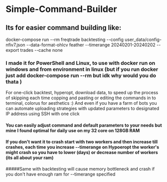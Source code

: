 # Simple-Command-Builder
## Its for easier command building like:
docker-compose run --rm freqtrade backtesting --config user_data/config-nfiv7.json --data-format-ohlcv feather --timerange 20240201-20240202 --export trades		 --cache none
### I made it for PowerShell and Linux, to use with docker run on windows and from environment in linux (but if you run docker just add docker-compose run --rm but idk why would you do thata )
For one-click backtest, hyperopt, download data, to speed up the process of skipping each time copping and pasting or editing the commands in to terminal, colorus for aesthetics :)
And even if you have a farm of bots you can automate uploading strategies with updated parameters to designated IP address using SSH with one click

#### You can easily adjust command and default parameters to your needs but mine I found optimal for daily use on my 32 core on 128GB RAM
#### If you don't want it to crash start with two workers and then increase till crashes, each time you increase --timerange on Hypoeropt the worker's might crash so you have to lower (days) or decrease number of workers (its all about your ram)
#####Same with backtesting will cause memory bottleneck and crash if you don't have enough ram for --timerange specified
